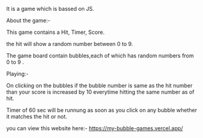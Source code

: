It is a game which is bassed on JS.

About the game:-

This game contains a Hit, Timer, Score.

the hit will show a random number between 0 to 9.

The game board contain bubbles,each of which has random numbers from 0 to 9 .

Playing:-

On clicking on the bubbles if the bubble number is same as the hit number than your score is increased by 10 everytime hitting the same number as of hit.

Timer of 60 sec will be runnung as soon as you click on any bubble whether it matches the hit or not. 

you can view this website here:- https://my-bubble-games.vercel.app/
